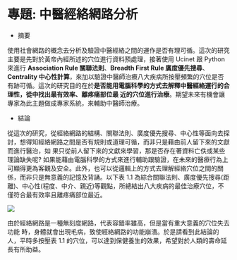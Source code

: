 # 專題: 中醫經絡網路分析

* 摘要

使用社會網路的概念去分析及驗證中醫經絡之間的運作是否有理可循。這次的研究主要是先對於黃帝內經所述的穴位進行資料預處理，接著使用 Ucinet 跟 Python 來進行 **Association Rule 關聯法則**、**Breadth First Rule 廣度優先搜尋**、**Centrality 中心性計算**，來加以驗證中醫師治療八大疾病所按壓頻繁的穴位是否有跡可循。這次的研究目的在於**是否能用電腦科學的方式去解釋中醫經絡運行的合理性，從中找出最有效率、離疼痛部位最 近的穴位進行治療**。期望未來有機會讓專家為此主題做成專家系統，來輔助中醫師治療。

* 結論

從這次的研究，從經絡網路的結構、關聯法則、廣度優先搜尋、中心性等面向去探討，想得知經絡網路之間是否有規則或道理可循，而非只是藉由前人留下來的文獻而進行醫治，如 果只從前人留下來的文獻來學習，那是否存在著資料亡佚或某些理論缺失呢? 如果能藉由電腦科學的方式來進行輔助跟驗證，在未來的醫療行為上可顯得更為客觀及安全。此外，也可以從邏輯上的方式去理解經絡穴位之間的關係，而非只是無意義的記憶及背誦。以下表 1.1 為綜合關聯法則、廣度優先搜尋(距離)、中心性(程度、中介、親近)等觀點，所總結出八大疾病的最佳治療穴位，不僅符合最有效率且離疼痛部位最近。

![](https://i.imgur.com/MJZ998z.png)

由於經絡網路是一種無刻度網路，代表容錯率雖高，但是當有重大意義的穴位失去功能 時，身體就會出現毛病，致使經絡網路的功能崩潰。於是請看到此結論的人，平時多按壓表 1.1 的穴位，可以達到保健養生的效果，希望對於人類的壽命延長有所助益。
